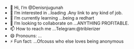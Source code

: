 - 👋 Hi, I’m @Denisnjugunah
- 👀 I’m interested in ..loading .Any link to any kind of job.
- 🌱 I’m currently learning ...being a redhart 
- 💞️ I’m looking to collaborate on ...ANYTHING PROFITABLE.
- 📫 How to reach me ...Telegram:@triblerizer
- 😄 Pronouns: ...
- ⚡ Fun fact: ...Ofcouss who else loves being anonymous 

<!---
Denisnjugunah/Denisnjugunah is a ✨ special ✨ repository because its `README.md` (this file) appears on your GitHub profile.
You can click the Preview link to take a look at your changes.
--->
